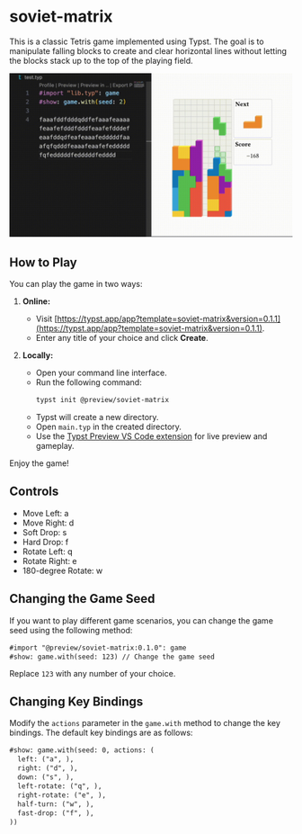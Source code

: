 # soviet-matrix

This is a classic Tetris game implemented using Typst. The goal is to manipulate falling blocks to create and clear horizontal lines without letting the blocks stack up to the top of the playing field.

![](./demo.gif)

## How to Play

You can play the game in two ways:

1. **Online:**
   - Visit [https://typst.app/app?template=soviet-matrix&version=0.1.1](https://typst.app/app?template=soviet-matrix&version=0.1.1).
   - Enter any title of your choice and click **Create**.

2. **Locally:**
   - Open your command line interface.
   - Run the following command:
     ```bash
     typst init @preview/soviet-matrix
     ```
   - Typst will create a new directory.
   - Open `main.typ` in the created directory.
   - Use the [Typst Preview VS Code extension](https://marketplace.visualstudio.com/items?itemName=mgt19937.typst-preview) for live preview and gameplay.

Enjoy the game!


## Controls

- Move Left: a
- Move Right: d
- Soft Drop: s
- Hard Drop: f
- Rotate Left: q
- Rotate Right: e
- 180-degree Rotate: w

## Changing the Game Seed

If you want to play different game scenarios, you can change the game seed using the following method:

```typst
#import "@preview/soviet-matrix:0.1.0": game
#show: game.with(seed: 123) // Change the game seed
```

Replace `123` with any number of your choice.

## Changing Key Bindings

Modify the `actions` parameter in the `game.with` method to change the key bindings. The default key bindings are as follows:


```typst
#show: game.with(seed: 0, actions: (
  left: ("a", ),
  right: ("d", ),
  down: ("s", ),
  left-rotate: ("q", ),
  right-rotate: ("e", ),
  half-turn: ("w", ),
  fast-drop: ("f", ),
))
```

